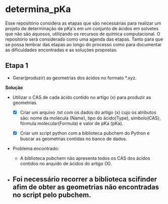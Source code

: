 # determina_pKa

Esse repositório considera as etapas que são necessárias para realizar um projeto de 
determinação de pKa's em um conjunto de ácidos em solvetes que não são aquosos, utilizando
os recursos de química computacional.
O repositório será considerado como uma agenda das etapas. Tanto para que se possa lembrar 
das etapas ao longo do processo como para documentar as dificuldades encontradas e as 
soluções propostas.

## Etapa 1 
 - Gerar(produzir) as geometrias dos ácidos no formato *.xyz.
   
  **Solução** 
   - Utilizar o CAS de cada ácido contido no artigo (x) para produzir as geometrias.
      - [x] Criar um arquivo .txt com os dados do artigo (x) cujo os atributos são: nome da molécula (Name), tipo do ácido(Type), simbolo(CAS), fórmula molecular(Formula) e valor de pKa (pKa).
            
      - [x] Criar um script python com a biblioteca pubchem do Python e buscar as geometrias contidas no banco de dados.
       
   - Problema encontrado:
     - A biblioteca pubchem não apresenta todos os CAS dos ácidos contidos no arquido de ácidos do artigo (X).
       
   - Foi necessário recorrer a biblioteca **scifinder** afim de obter as geometrias não encontradas no script pelo pubchem.
      - 
